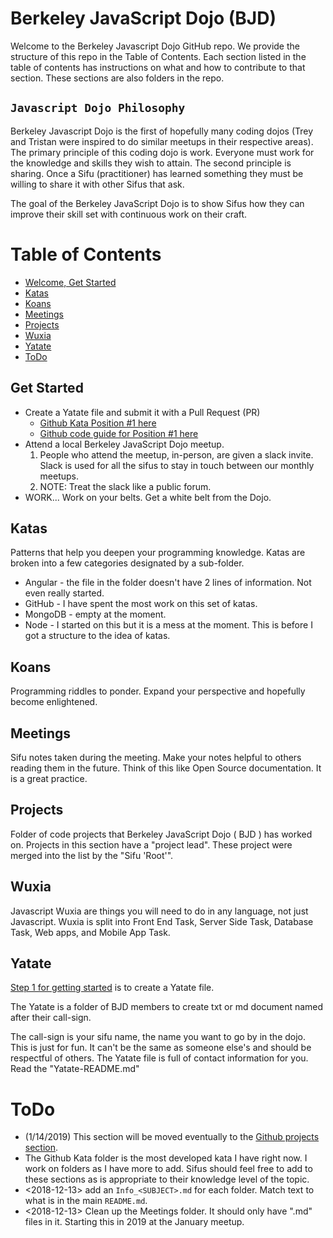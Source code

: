 # Berkeley JavaScript Dojo (BJD)
Welcome to the Berkeley Javascript Dojo GitHub repo. We provide the structure of this repo in the Table of Contents. Each section listed in the table of contents has instructions on what and how to contribute to that section. These sections are also folders in the repo.

## `Javascript Dojo Philosophy`
Berkeley Javascript Dojo is the first of hopefully many coding dojos (Trey and Tristan were inspired to do similar meetups in their respective areas). The primary principle of this coding dojo is work. Everyone must work for the knowledge and skills they wish to attain. The second principle is sharing. Once a Sifu (practitioner) has learned something they must be willing to share it with other Sifus that ask.

The goal of the Berkeley JavaScript Dojo is to show Sifus how they can improve their skill set with continuous work on their craft.

# Table of Contents
- [Welcome, Get Started](README.md#get-started)
- [Katas](README.md#katas)
- [Koans](README.md#koans)
- [Meetings](README.md#meetings)
- [Projects](README.md#projects)
- [Wuxia](README.md#wuxia)
- [Yatate](README.md#yatate)
- [ToDo](README.md#ToDo)

## Get Started
- Create a Yatate file and submit it with a Pull Request (PR) 
  - [Github Kata Position #1 here](./Katas/GitHub/GitHub-katas.md#position-1-join-the-dojo-initialize-yatate-file)
  - [Github code guide for Position #1 here](./Katas/GitHub/GitHub-Guide.md#position-1-join-the-dojo-initialize-yatate-file)
- Attend a local Berkeley JavaScript Dojo meetup.
  1. People who attend the meetup, in-person, are given a slack invite. Slack is used for all the sifus to stay in touch between our monthly meetups. 
  2. NOTE: Treat the slack like a public forum. 
- WORK... Work on your belts. Get a white belt from the Dojo.

## Katas
Patterns that help you deepen your programming knowledge. Katas are broken into a few categories designated by a sub-folder.
- Angular - the file in the folder doesn't have 2 lines of information. Not even really started.
- GitHub - I have spent the most work on this set of katas.
- MongoDB - empty at the moment.
- Node - I started on this but it is a mess at the moment. This is before I got a structure to the idea of katas.

## Koans
Programming riddles to ponder. Expand your perspective and hopefully become enlightened.

## Meetings
Sifu notes taken during the meeting. Make your notes helpful to others reading them in the future. Think of this like Open Source documentation. It is a great practice.

## Projects
Folder of code projects that Berkeley JavaScript Dojo ( BJD ) has worked on. Projects in this section have a "project lead". These project were merged into the list by the "Sifu 'Root'".

## Wuxia
Javascript Wuxia are things you will need to do in any language, not just Javascript. Wuxia is split into Front End Task, Server Side Task, Database Task, Web apps, and Mobile App Task.

## Yatate
[Step 1 for getting started](#get-started) is to create a Yatate file.

The Yatate is a folder of BJD members to create txt or md document named after their call-sign. 

The call-sign is your sifu name, the name you want to go by in the dojo. This is just for fun. It can't be the same as someone else's and should be respectful of others. The Yatate file is full of contact information for you. Read the "Yatate-README.md"

# ToDo
- (1/14/2019) This section will be moved eventually to the [Github projects section](BerkeleyJsDojo/projects).
- The Github Kata folder is the most developed kata I have right now. I work on folders as I have more to add. Sifus should feel free to add to these sections as is appropriate to their knowledge level of the topic.
- <2018-12-13> add an `Info_<SUBJECT>.md` for each folder. Match text to what is in the main `README.md`.
- <2018-12-13> Clean up the Meetings folder. It should only have ".md" files in it. Starting this in 2019 at the January meetup.